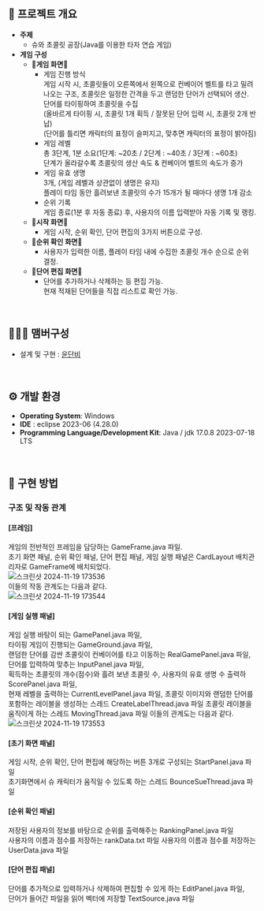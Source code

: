 ## 🚩 프로젝트 개요
- **주제**
  - 슈와 초콜릿 공장(Java를 이용한 타자 연습 게임)
- **게임 구성**
  - 🍫**게임 화면**🍫
    - 게임 진행 방식
     <br> 게임 시작 시, 초콜릿들이 오른쪽에서 왼쪽으로 컨베이어 벨트를 타고 밀려나오는 구조, 초콜릿은 일정한 간격을 두고 랜덤한 단어가 선택되어 생산.
     <br> 단어를 타이핑하여 초콜릿을 수집<br>
      (올바르게 타이핑 시, 초콜릿 1개 획득 / 잘못된 단어 입력 시, 초콜릿 2개 반납)<br>
      (단어를 틀리면 캐릭터의 표정이 슬퍼지고, 맞추면 캐릭터의 표정이 밝아짐)
    - 게임 레벨
     <br> 총 3단계, 1분 소요(1단계: ~20초 / 2단계 : ~40초 / 3단계 : ~60초)
     <br> 단계가 올라갈수록 초콜릿의 생산 속도 & 컨베이어 벨트의 속도가 증가
    - 게임 유효 생명
     <br> 3개, (게임 레벨과 상관없이 생명은 유지)
     <br> 플레이 타임 동안 흘려보낸 초콜릿의 수가 15개가 될 때마다 생명 1개 감소
    - 순위 기록
     <br> 게임 종료(1분 후 자동 종료) 후, 사용자의 이름 입력받아 자동 기록 및 랭킹.
  - 🍫**시작 화면**🍫
    - 게임 시작, 순위 확인, 단어 편집의 3가지 버튼으로 구성.
  - 🍫**순위 확인 화면**🍫
    - 사용자가 입력한 이름, 플레이 타임 내에 수집한 초콜릿 개수 순으로 순위 결정.
  - 🍫**단어 편집 화면**🍫
    - 단어를 추가하거나 삭제하는 등 편집 가능.
    <br>현재 적재된 단어들을 직접 리스트로 확인 가능.
<br>

## 🧑‍🤝‍🧑 맴버구성
 - 설계 및 구현 : [윤단비](https://github.com/yoondanbi) 

<br>

 ## ⚙️ 개발 환경
- **Operating System**: Windows
- **IDE** : eclipse 2023-06 (4.28.0)
- **Programming Language/Development Kit**: Java / jdk 17.0.8 2023-07-18 LTS
<br>

## 💝 구현 방법
### 구조 및 작동 관계
#### [프레임] 
게임의 전반적인 프레임을 담당하는 GameFrame.java 파일.  
초기 화면 패널, 순위 확인 패널, 단어 편집 패널, 게임 실행 패널은 CardLayout 배치관리자로 
GameFrame에 배치되었다.
<br>
![스크린샷 2024-11-19 173536](https://github.com/user-attachments/assets/d36336cc-faaf-463e-af9f-263b98aab2ec)
<br>
이들의 작동 관계도는 다음과 같다. 
<br>
![스크린샷 2024-11-19 173544](https://github.com/user-attachments/assets/89b6568a-99e8-41db-b587-cdae8b14ad1a)
<br>
#### [게임 실행 패널]  
게임 실행 바탕이 되는 GamePanel.java 파일,  
타이핑 게임이 진행되는 GameGround.java 파일,  
랜덤한 단어를 감싼 초콜릿이 컨베이어를 타고 이동하는 RealGamePanel.java 파일,  
단어를 입력하여 맞추는 InputPanel.java 파일,  
획득하는 초콜릿의 개수(점수)와 흘려 보낸 초콜릿 수, 사용자의 유효 생명 수 출력하 
ScorePanel.java 파일,  
현재 레벨을 출력하는 CurrentLevelPanel.java 파일, 
초콜릿 이미지와 랜덤한 단어를 포함하는 레이블을 생성하는 스레드 CreateLabelThread.java 파일 
초콜릿 레이블을 움직이게 하는 스레드 MovingThread.java 파일 
이들의 관계도는 다음과 같다.
<br>
![스크린샷 2024-11-19 173553](https://github.com/user-attachments/assets/d90b0f7a-054c-4ce2-910f-6f016fb742d9)
<br>
#### [초기 화면 패널]  
게임 시작, 순위 확인, 단어 편집에 해당하는 버튼 3개로 구성되는 StartPanel.java 파일  
초기화면에서 슈 캐릭터가 움직일 수 있도록 하는 스레드 BounceSueThread.java 파일 
#### [순위 확인 패널]  
저장된 사용자의 정보를 바탕으로 순위를 출력해주는 RankingPanel.java 파일  
사용자의 이름과 점수를 저장하는 rankData.txt 파일 
사용자의 이름과 점수를 저장하는 UserData.java 파일 
#### [단어 편집 패널]  
단어를 추가적으로 입력하거나 삭제하여 편집할 수 있게 하는 EditPanel.java 파일,  
단어가 들어간 파일을 읽어 벡터에 저장할 TextSource.java 파일
